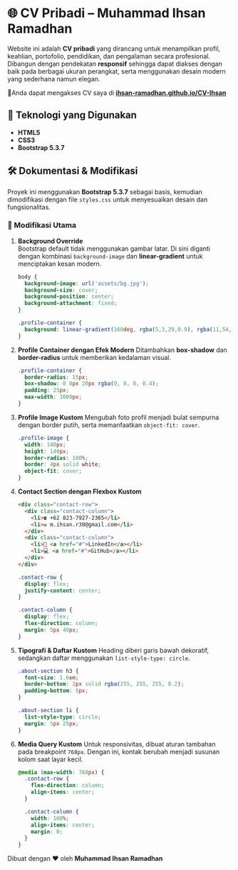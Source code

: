 # 🌐 CV Pribadi – Muhammad Ihsan Ramadhan  

Website ini adalah **CV pribadi** yang dirancang untuk menampilkan profil, keahlian, portofolio, pendidikan, dan pengalaman secara profesional. Dibangun dengan pendekatan **responsif** sehingga dapat diakses dengan baik pada berbagai ukuran perangkat, serta menggunakan desain modern yang sederhana namun elegan.  

🔗Anda dapat mengakses CV saya di [**ihsan-ramadhan.github.io/CV-Ihsan**](https://ihsan-ramadhan.github.io/CV-Ihsan/)

## 🚀 Teknologi yang Digunakan
- **HTML5**
- **CSS3**
- **Bootstrap 5.3.7**
  
## 🛠️ Dokumentasi & Modifikasi
Proyek ini menggunakan **Bootstrap 5.3.7** sebagai basis, kemudian dimodifikasi dengan file `styles.css` untuk menyesuaikan desain dan fungsionalitas.  

### 🔧 Modifikasi Utama

1. **Background Override**  
   Bootstrap default tidak menggunakan gambar latar. Di sini diganti dengan kombinasi `background-image` dan **linear-gradient** untuk menciptakan kesan modern.  
   ```css
   body {
     background-image: url('assets/bg.jpg');
     background-size: cover;
     background-position: center;
     background-attachment: fixed;
   }

   .profile-container {
     background: linear-gradient(160deg, rgba(5,3,29,0.9), rgba(11,54,82,0.9));
   }

2. **Profile Container dengan Efek Modern**
   Ditambahkan **box-shadow** dan **border-radius** untuk memberikan kedalaman visual.

   ```css
   .profile-container {
     border-radius: 15px;
     box-shadow: 0 8px 20px rgba(0, 0, 0, 0.4);
     padding: 25px;
     max-width: 1000px;
   }
   ```

3. **Profile Image Kustom**
   Mengubah foto profil menjadi bulat sempurna dengan border putih, serta memanfaatkan `object-fit: cover`.

   ```css
   .profile-image {
     width: 140px;
     height: 140px;
     border-radius: 100%;
     border: 4px solid white;
     object-fit: cover;
   }
   ```

4. **Contact Section dengan Flexbox Kustom**

   ```html
   <div class="contact-row">
     <div class="contact-column">
       <li>☎️ +62 823-7927-2365</li>
       <li>✉️ m.ihsan.r30@gmail.com</li>
     </div>
     <div class="contact-column">
       <li>🔗 <a href="#">LinkedIn</a></li>
       <li>💻 <a href="#">GitHub</a></li>
     </div>
   </div>
   ```

   ```css
   .contact-row {
     display: flex;
     justify-content: center;
   }

   .contact-column {
     display: flex;
     flex-direction: column;
     margin: 5px 40px;
   }
   ```

5. **Tipografi & Daftar Kustom**
   Heading diberi garis bawah dekoratif, sedangkan daftar menggunakan `list-style-type: circle`.

   ```css
   .about-section h3 {
     font-size: 1.6em;
     border-bottom: 2px solid rgba(255, 255, 255, 0.2);
     padding-bottom: 5px;
   }

   .about-section li {
     list-style-type: circle;
     margin: 5px 25px;
   }
   ```

6. **Media Query Kustom**
   Untuk responsivitas, dibuat aturan tambahan pada breakpoint `768px`. Dengan ini, kontak berubah menjadi susunan kolom saat layar kecil.

   ```css
   @media (max-width: 768px) {
     .contact-row {
       flex-direction: column;
       align-items: center;
     }

     .contact-column {
       width: 100%;
       align-items: center;
       margin: 0;
     }
   }
   ```
Dibuat dengan ❤️ oleh **Muhammad Ihsan Ramadhan**

